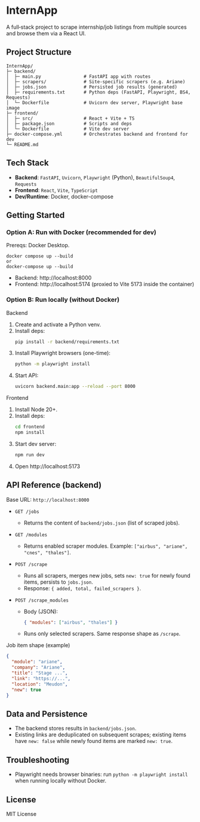 # InternApp

A full‑stack project to scrape internship/job listings from multiple sources and browse them via a React UI.

## Project Structure

```
InternApp/
├─ backend/
│  ├─ main.py                # FastAPI app with routes
│  ├─ scrapers/              # Site-specific scrapers (e.g. Ariane)
│  ├─ jobs.json              # Persisted job results (generated)
│  ├─ requirements.txt       # Python deps (FastAPI, Playwright, BS4, Requests)
│  └─ Dockerfile             # Uvicorn dev server, Playwright base image
├─ frontend/
│  ├─ src/                   # React + Vite + TS
│  ├─ package.json           # Scripts and deps
│  └─ Dockerfile             # Vite dev server
├─ docker-compose.yml        # Orchestrates backend and frontend for dev
└─ README.md
```

## Tech Stack

- **Backend**: `FastAPI`, `Uvicorn`, `Playwright` (Python), `BeautifulSoup4`, `Requests`
- **Frontend**: `React`, `Vite`, `TypeScript`
- **Dev/Runtime**: Docker, docker-compose

## Getting Started

### Option A: Run with Docker (recommended for dev)

Prereqs: Docker Desktop.

```
docker compose up --build
or
docker-compose up --build
```

- Backend: http://localhost:8000
- Frontend: http://localhost:5174 (proxied to Vite 5173 inside the container)


### Option B: Run locally (without Docker)

Backend
1. Create and activate a Python venv.
2. Install deps:
   ```bash
   pip install -r backend/requirements.txt
   ```
3. Install Playwright browsers (one-time):
   ```bash
   python -m playwright install
   ```
4. Start API:
   ```bash
   uvicorn backend.main:app --reload --port 8000
   ```

Frontend
1. Install Node 20+.
2. Install deps:
   ```bash
   cd frontend
   npm install
   ```
3. Start dev server:
   ```bash
   npm run dev
   ```
4. Open http://localhost:5173

## API Reference (backend)

Base URL: `http://localhost:8000`

- `GET /jobs`
  - Returns the content of `backend/jobs.json` (list of scraped jobs).

- `GET /modules`
  - Returns enabled scraper modules. Example: `["airbus", "ariane", "cnes", "thales"]`.

- `POST /scrape`
  - Runs all scrapers, merges new jobs, sets `new: true` for newly found items, persists to `jobs.json`.
  - Response: `{ added, total, failed_scrapers }`.

- `POST /scrape_modules`
  - Body (JSON):
    ```json
    { "modules": ["airbus", "thales"] }
    ```
  - Runs only selected scrapers. Same response shape as `/scrape`.

Job item shape (example)
```json
{
  "module": "ariane",
  "company": "Ariane",
  "title": "Stage ...",
  "link": "https://...",
  "location": "Meudon",
  "new": true
}
```


## Data and Persistence

- The backend stores results in `backend/jobs.json`.
- Existing links are deduplicated on subsequent scrapes; existing items have `new: false` while newly found items are marked `new: true`.

## Troubleshooting

- Playwright needs browser binaries: run `python -m playwright install` when running locally without Docker.

## License

MIT License
